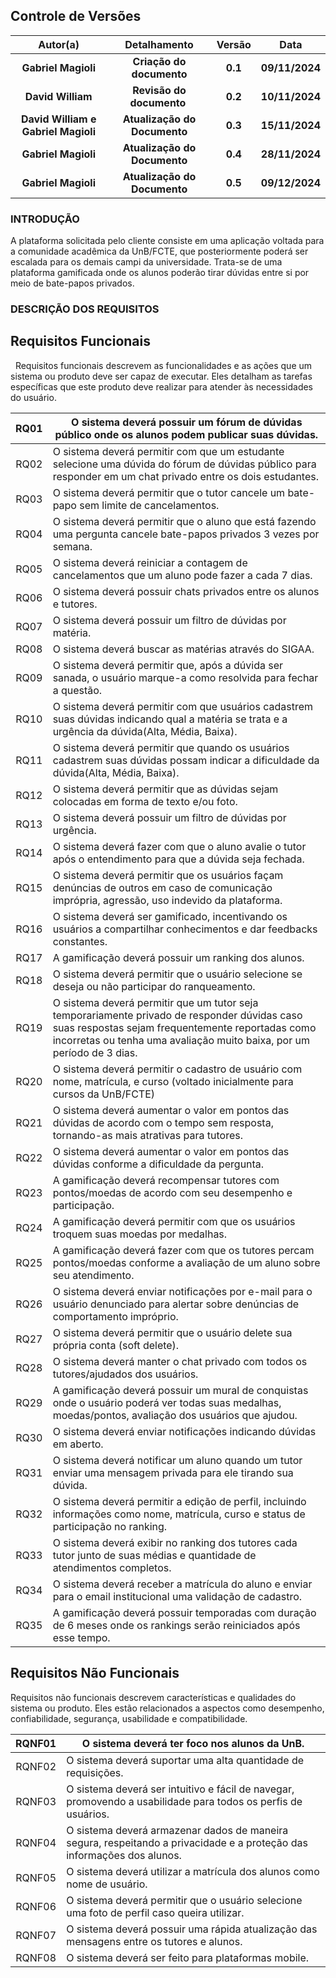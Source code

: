 ## **Controle de Versões**

|            **Autor(a)**             |       **Detalhamento**       | **Versão** |    **Data**    |
| :---------------------------------: | :--------------------------: | :--------: | :------------: |
|         **Gabriel Magioli**         |   **Criação do documento**   |  **0.1**   | **09/11/2024** |
|          **David William**          |  **Revisão do documento**    |  **0.2**   | **10/11/2024** |
| **David William e Gabriel Magioli** | **Atualização do Documento** |  **0.3**   | **15/11/2024** |
| **Gabriel Magioli**                 | **Atualização do Documento** |  **0.4**   | **28/11/2024** |
| **Gabriel Magioli**                 | **Atualização do Documento** |  **0.5**   | **09/12/2024** |

### **INTRODUÇÃO**

A plataforma solicitada pelo cliente consiste em uma aplicação voltada para a comunidade acadêmica da UnB/FCTE, que posteriormente poderá ser escalada para os demais campi da universidade. Trata-se de uma plataforma gamificada onde os alunos poderão tirar dúvidas entre si por meio de bate-papos privados.

### **DESCRIÇÃO DOS REQUISITOS**
## **Requisitos Funcionais**

  Requisitos funcionais descrevem as funcionalidades e as ações que um sistema ou produto deve ser capaz de executar. Eles detalham as tarefas específicas que este produto deve realizar para atender às necessidades do usuário.


| RQ01 | O sistema deverá possuir um fórum de dúvidas público onde os alunos podem publicar suas dúvidas.                                                                                                 |
| :--: | ------------------------------------------------------------------------------------------------------------------------------------------------------------------------------------------------ |
| RQ02 | O sistema deverá permitir com que um estudante selecione uma dúvida do fórum de dúvidas público para responder em um chat privado entre os dois estudantes.                                      |
| RQ03 | O sistema deverá permitir que o tutor cancele um bate-papo sem limite de cancelamentos.                                                                                                          |
| RQ04 | O sistema deverá permitir que o aluno que está fazendo uma pergunta cancele bate-papos privados 3 vezes por semana.                                                                              |
| RQ05 | O sistema deverá reiniciar a contagem de cancelamentos que um aluno pode fazer a cada 7 dias.                                                                                                    |
| RQ06 | O sistema deverá possuir chats privados entre os alunos e tutores.                                                                                                                               |
| RQ07 | O sistema deverá possuir um filtro de dúvidas por matéria.                                                                                                                                       |
| RQ08 | O sistema deverá buscar as matérias através do SIGAA.                                                                                                                                            |
| RQ09 | O sistema deverá permitir que, após a dúvida ser sanada, o usuário marque-a como resolvida para fechar a questão.                                                                                |
| RQ10 | O sistema deverá permitir com que usuários cadastrem suas dúvidas indicando qual a matéria se trata e a urgência da dúvida(Alta, Média, Baixa).                                                  |
| RQ11 | O sistema deverá permitir que quando os usuários cadastrem suas dúvidas possam indicar a dificuldade da dúvida(Alta, Média, Baixa).                                                              |
| RQ12 | O sistema deverá permitir que as dúvidas sejam colocadas em forma de texto e/ou foto.                                                                                                            |
| RQ13 | O sistema deverá possuir um filtro de dúvidas por urgência.                                                                                                                                      |
| RQ14 | O sistema deverá fazer com que o aluno avalie o tutor após o entendimento para que a dúvida seja fechada.                                                                                        |
| RQ15 | O sistema deverá permitir que os usuários façam denúncias de outros em caso de comunicação imprópria, agressão, uso indevido da plataforma.                                                      |
| RQ16 | O sistema deverá ser gamificado, incentivando os usuários a compartilhar conhecimentos e dar feedbacks constantes.                                                                               |
| RQ17 | A gamificação deverá possuir um ranking dos alunos.                                                                                                                                              |
| RQ18 | O sistema deverá permitir que o usuário selecione se deseja ou não participar do ranqueamento.                                                                                                   |
| RQ19 | O sistema deverá permitir que um tutor seja temporariamente privado de responder dúvidas caso suas respostas sejam frequentemente reportadas como incorretas ou tenha uma avaliação muito baixa, por um período de 3 dias. |
| RQ20 | O sistema deverá permitir o cadastro de usuário com nome, matrícula, e curso (voltado inicialmente para cursos da UnB/FCTE)                                                                      |
| RQ21 | O sistema deverá aumentar o valor em pontos das dúvidas de acordo com o tempo sem resposta, tornando-as mais atrativas para tutores.                                                             |
| RQ22 | O sistema deverá aumentar o valor em pontos das dúvidas conforme a dificuldade da pergunta.                                                                                                      |
| RQ23 | A gamificação deverá recompensar tutores com pontos/moedas de acordo com seu desempenho e participação.                                                                                          |
| RQ24 | A gamificação deverá permitir com que os usuários troquem suas moedas por medalhas.                                                                                                              |
| RQ25 | A gamificação deverá fazer com que os tutores percam pontos/moedas conforme a avaliação de um aluno sobre seu atendimento.                                                                       |
| RQ26 | O sistema deverá enviar notificações por e-mail para o usuário denunciado para alertar sobre denúncias de comportamento impróprio.                                                               |
| RQ27 | O sistema deverá permitir que o usuário delete sua própria conta (soft delete).                                                                                                                  |
| RQ28 | O sistema deverá manter o chat privado com todos os tutores/ajudados dos usuários.                                                                                                               |
| RQ29 | A gamificação deverá possuir um mural de conquistas onde o usuário poderá ver todas suas medalhas, moedas/pontos, avaliação dos usuários que ajudou.                                             |
| RQ30 | O sistema deverá enviar notificações indicando dúvidas em aberto.                                                                                                                                |
| RQ31 | O sistema deverá notificar um aluno quando um tutor enviar uma mensagem privada para ele tirando sua dúvida.                                                                                     |
| RQ32 | O sistema deverá permitir a edição de perfil, incluindo informações como nome, matrícula, curso e status de participação no ranking.                                                             |
| RQ33 | O sistema deverá exibir no ranking dos tutores cada tutor junto de suas médias e quantidade de atendimentos completos.                                                             |
| RQ34 | O sistema deverá receber a matrícula do aluno e enviar para o email institucional uma validação de cadastro.                                                             |
| RQ35 | A gamificação deverá possuir temporadas com duração de 6 meses onde os rankings serão reiniciados após esse tempo.                                                            |


## **Requisitos Não Funcionais**

Requisitos não funcionais descrevem características e qualidades do sistema ou produto. Eles estão relacionados a aspectos como desempenho, confiabilidade, segurança, usabilidade e compatibilidade.

| RQNF01 | O sistema deverá ter foco nos alunos da UnB.                                                                           |
| :----: | ---------------------------------------------------------------------------------------------------------------------- |
| RQNF02 | O sistema deverá suportar uma alta quantidade de requisições.                                                          |
| RQNF03 | O sistema deverá ser intuitivo e fácil de navegar, promovendo a usabilidade para todos os perfis de usuários.          |
| RQNF04 | O sistema deverá armazenar dados de maneira segura, respeitando a privacidade e a proteção das informações dos alunos. |
| RQNF05 | O sistema deverá utilizar a matrícula dos alunos como nome de usuário.                                                 |
| RQNF06 | O sistema deverá permitir que o usuário selecione uma foto de perfil caso queira utilizar.                             |
| RQNF07 | O sistema deverá possuir uma rápida atualização das mensagens entre os tutores e alunos.                               |
| RQNF08 | O sistema deverá ser feito para plataformas mobile.                                                                    |
